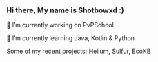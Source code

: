 ### Hi there, My name is Shotbowxd :)

🔭 I’m currently working on PvPSchool

🌱 I’m currently learning Java, Kotlin & Python

Some of my recent projects:
Helium, Sulfur, EcoKB
